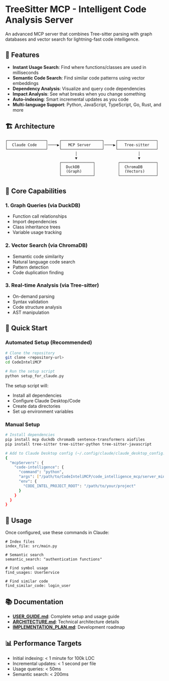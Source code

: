 # TreeSitter MCP - Intelligent Code Analysis Server

An advanced MCP server that combines Tree-sitter parsing with graph databases and vector search for lightning-fast code intelligence.

## 🚀 Features

- **Instant Usage Search**: Find where functions/classes are used in milliseconds
- **Semantic Code Search**: Find similar code patterns using vector embeddings
- **Dependency Analysis**: Visualize and query code dependencies
- **Impact Analysis**: See what breaks when you change something
- **Auto-indexing**: Smart incremental updates as you code
- **Multi-language Support**: Python, JavaScript, TypeScript, Go, Rust, and more

## 🏗 Architecture

```
┌─────────────────┐     ┌──────────────────┐     ┌─────────────────┐
│  Claude Code    │────▶│   MCP Server     │────▶│   Tree-sitter   │
└─────────────────┘     └──────────────────┘     └─────────────────┘
                               │                           │
                               ▼                           ▼
                        ┌──────────────┐          ┌────────────────┐
                        │  DuckDB      │          │  ChromaDB      │
                        │  (Graph)     │          │  (Vectors)     │
                        └──────────────┘          └────────────────┘
```

## 🎯 Core Capabilities

### 1. Graph Queries (via DuckDB)
- Function call relationships
- Import dependencies  
- Class inheritance trees
- Variable usage tracking

### 2. Vector Search (via ChromaDB)
- Semantic code similarity
- Natural language code search
- Pattern detection
- Code duplication finding

### 3. Real-time Analysis (via Tree-sitter)
- On-demand parsing
- Syntax validation
- Code structure analysis
- AST manipulation

## 🚦 Quick Start

### Automated Setup (Recommended)

```bash
# Clone the repository
git clone <repository-url>
cd CodeInteliMCP

# Run the setup script
python setup_for_claude.py
```

The setup script will:
- Install all dependencies
- Configure Claude Desktop/Code
- Create data directories
- Set up environment variables

### Manual Setup

```bash
# Install dependencies
pip install mcp duckdb chromadb sentence-transformers aiofiles
pip install tree-sitter tree-sitter-python tree-sitter-javascript

# Add to Claude Desktop config (~/.config/claude/claude_desktop_config.json):
{
  "mcpServers": {
    "code-intelligence": {
      "command": "python",
      "args": ["/path/to/CodeInteliMCP/code_intelligence_mcp/server_minimal.py"],
      "env": {
        "CODE_INTEL_PROJECT_ROOT": "/path/to/your/project"
      }
    }
  }
}
```

## 📖 Usage

Once configured, use these commands in Claude:

```
# Index files
index_file: src/main.py

# Semantic search
semantic_search: "authentication functions"

# Find symbol usage
find_usages: UserService

# Find similar code
find_similar_code: login_user
```

## 📚 Documentation

- **[USER_GUIDE.md](USER_GUIDE.md)**: Complete setup and usage guide
- **[ARCHITECTURE.md](ARCHITECTURE.md)**: Technical architecture details
- **[IMPLEMENTATION_PLAN.md](IMPLEMENTATION_PLAN.md)**: Development roadmap

## 📊 Performance Targets

- Initial indexing: < 1 minute for 100k LOC
- Incremental updates: < 1 second per file
- Usage queries: < 50ms
- Semantic search: < 200ms

